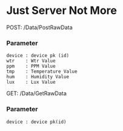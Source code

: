 # Just Server Not More



POST: /Data/PostRawData

### Parameter    
    
    device : device pk (id)
    wtr    : Wtr Value
    ppm    : PPM Value
    tmp    : Temperature Value
    hum    : Humidity Value
    lux    : Lux Value


GET: /Data/GetRawData

### Parameter
    device : device pk(id)
